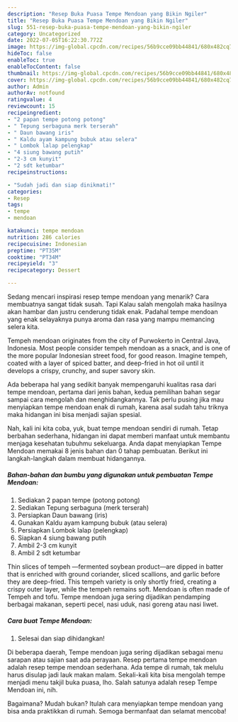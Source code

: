 ```yaml
---
description: "Resep Buka Puasa Tempe Mendoan yang Bikin Ngiler"
title: "Resep Buka Puasa Tempe Mendoan yang Bikin Ngiler"
slug: 551-resep-buka-puasa-tempe-mendoan-yang-bikin-ngiler
category: Uncategorized
date: 2022-07-05T16:22:30.772Z
image: https://img-global.cpcdn.com/recipes/56b9cce09bb44841/680x482cq70/tempe-mendoan-foto-resep-utama.jpg
hideToc: false
enableToc: true
enableTocContent: false
thumbnail: https://img-global.cpcdn.com/recipes/56b9cce09bb44841/680x482cq70/tempe-mendoan-foto-resep-utama.jpg
cover: https://img-global.cpcdn.com/recipes/56b9cce09bb44841/680x482cq70/tempe-mendoan-foto-resep-utama.jpg
author: Admin
authorAv: notfound
ratingvalue: 4
reviewcount: 15
recipeingredient:
- "2 papan tempe potong potong"
- " Tepung serbaguna merk terserah"
- " Daun bawang iris"
- " Kaldu ayam kampung bubuk atau selera"
- " Lombok lalap pelengkap"
- "4 siung bawang putih"
- "2-3 cm kunyit"
- "2 sdt ketumbar"
recipeinstructions:

- "Sudah jadi dan siap dinikmati!"
categories:
- Resep
tags:
- tempe
- mendoan

katakunci: tempe mendoan 
nutrition: 286 calories
recipecuisine: Indonesian
preptime: "PT35M"
cooktime: "PT34M"
recipeyield: "3"
recipecategory: Dessert

---
```



Sedang mencari inspirasi resep tempe mendoan yang menarik? Cara membuatnya sangat tidak susah. Tapi Kalau salah mengolah maka hasilnya akan hambar dan justru cenderung tidak enak. Padahal tempe mendoan yang enak selayaknya punya aroma dan rasa yang mampu memancing selera kita.


Tempeh mendoan originates from the city of Purwokerto in Central Java, Indonesia. Most people consider tempeh mendoan as a snack, and is one of the more popular Indonesian street food, for good reason. Imagine tempeh, coated with a layer of spiced batter, and deep-fried in hot oil until it develops a crispy, crunchy, and super savory skin.

Ada beberapa hal yang sedikit banyak mempengaruhi kualitas rasa dari tempe mendoan, pertama dari jenis bahan, kedua pemilihan bahan segar sampai cara mengolah dan menghidangkannya. Tak perlu pusing jika mau menyiapkan tempe mendoan enak di rumah, karena asal sudah tahu triknya maka hidangan ini bisa menjadi sajian spesial.


Nah, kali ini kita coba, yuk, buat tempe mendoan sendiri di rumah. Tetap berbahan sederhana, hidangan ini dapat memberi manfaat untuk membantu menjaga kesehatan tubuhmu sekeluarga. Anda dapat menyiapkan Tempe Mendoan memakai 8 jenis bahan dan 0 tahap pembuatan. Berikut ini langkah-langkah dalam membuat hidangannya.

<!--inarticleads1-->

##### Bahan-bahan dan bumbu yang digunakan untuk pembuatan Tempe Mendoan:

1. Sediakan 2 papan tempe (potong potong)
1. Sediakan  Tepung serbaguna (merk terserah)
1. Persiapkan  Daun bawang (iris)
1. Gunakan  Kaldu ayam kampung bubuk (atau selera)
1. Persiapkan  Lombok lalap (pelengkap)
1. Siapkan 4 siung bawang putih
1. Ambil 2-3 cm kunyit
1. Ambil 2 sdt ketumbar


Thin slices of tempeh —fermented soybean product—are dipped in batter that is enriched with ground coriander, sliced scallions, and garlic before they are deep-fried. This tempeh variety is only shortly fried, creating a crispy outer layer, while the tempeh remains soft. Mendoan is often made of Tempeh and tofu. Tempe mendoan juga sering dijadikan pendamping berbagai makanan, seperti pecel, nasi uduk, nasi goreng atau nasi liwet. 

<!--inarticleads2-->

##### Cara buat Tempe Mendoan:


1. Selesai dan siap dihidangkan!

Di beberapa daerah, Tempe mendoan juga sering dijadikan sebagai menu sarapan atau sajian saat ada perayaan. Resep pertama tempe mendoan adalah resep tempe mendoan sederhana. Ada tempe di rumah, tak melulu harus disulap jadi lauk makan malam. Sekali-kali kita bisa mengolah tempe menjadi menu takjil buka puasa, lho. Salah satunya adalah resep Tempe Mendoan ini, nih. 

Bagaimana? Mudah bukan? Itulah cara menyiapkan tempe mendoan yang bisa anda praktikkan di rumah. Semoga bermanfaat dan selamat mencoba!
